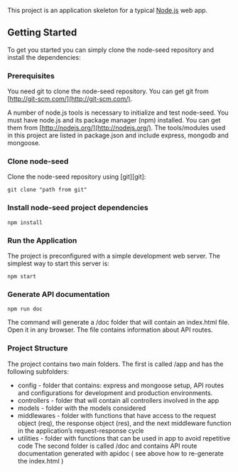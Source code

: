 This project is an application skeleton for a typical [Node.js](https://nodejs.org/) web app.

## Getting Started
To get you started you can simply clone the node-seed repository and install the dependencies:

### Prerequisites
You need git to clone the node-seed repository. You can get git from
[http://git-scm.com/](http://git-scm.com/).

A number of node.js tools is necessary to initialize and test node-seed. You must have node.js and its package manager (npm) installed. You can get them from  [http://nodejs.org/](http://nodejs.org/). The tools/modules used in this project are listed in package.json and include express, mongodb and mongoose.

### Clone node-seed
Clone the node-seed repository using [git][git]:

    git clone "path from git"

### Install node-seed project dependencies

    npm install

### Run the Application

The project is preconfigured with a simple development web server.  The simplest way to start this server is:

    npm start

### Generate API documentation

    npm run doc

The command will generate a /doc folder that will contain an index.html file. Open it in any browser. The file contains information about API routes.

### Project Structure

The project contains two main folders.
The first is called /app and has the following subfolders:
* config - folder that contains: express and mongoose setup, API routes and configurations for development and production environments.
* controllers - folder that will contain all controllers involved in the app
* models - folder with the models considered
* middlewares - folder with functions that have access to the request object (req), the response object (res), and the next middleware function in the application’s request-response cycle
* utilities - folder with functions that can be used in app to avoid repetitive code
The second folder is called /doc and contains API route documentation generated with apidoc ( see above how to re-generate the index.html )